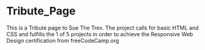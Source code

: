 # Tribute_Page

This is a Tribute page to Sue The Trex.  The project calls for basic HTML and CSS and fulfills the 1 of 5 projects in order to achieve the Responsive Web Design certification from freeCodeCamp.org
